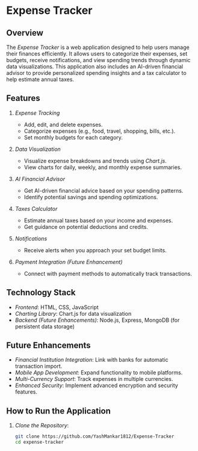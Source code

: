 # Expense Tracker

## Overview
The *Expense Tracker* is a web application designed to help users manage their finances efficiently. It allows users to categorize their expenses, set budgets, receive notifications, and view spending trends through dynamic data visualizations. This application also includes an AI-driven financial advisor to provide personalized spending insights and a tax calculator to help estimate annual taxes.

## Features
1. *Expense Tracking*
   - Add, edit, and delete expenses.
   - Categorize expenses (e.g., food, travel, shopping, bills, etc.).
   - Set monthly budgets for each category.

2. *Data Visualization*
   - Visualize expense breakdowns and trends using *Chart.js*.
   - View charts for daily, weekly, and monthly expense summaries.

3. *AI Financial Advisor*
   - Get AI-driven financial advice based on your spending patterns.
   - Identify potential savings and spending optimizations.

4. *Taxes Calculator*
   - Estimate annual taxes based on your income and expenses.
   - Get guidance on potential deductions and credits.

5. *Notifications*
   - Receive alerts when you approach your set budget limits.

6. *Payment Integration (Future Enhancement)*
   - Connect with payment methods to automatically track transactions.

## Technology Stack
- *Frontend*: HTML, CSS, JavaScript
- *Charting Library*: Chart.js for data visualization
- *Backend (Future Enhancements)*: Node.js, Express, MongoDB (for persistent data storage)
  
## Future Enhancements
- *Financial Institution Integration*: Link with banks for automatic transaction import.
- *Mobile App Development*: Expand functionality to mobile platforms.
- *Multi-Currency Support*: Track expenses in multiple currencies.
- *Enhanced Security*: Implement advanced encryption and security features.

## How to Run the Application
1. *Clone the Repository*:
   ```bash
   git clone https://github.com/YashMankar1812/Expense-Tracker
   cd expense-tracker
